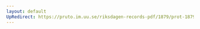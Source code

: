 ```yaml
---
layout: default
UpRedirect: https://pruto.im.uu.se/riksdagen-records-pdf/1879/prot-1879--fk--031/prot-1879--fk--031_006.pdf
---
```

